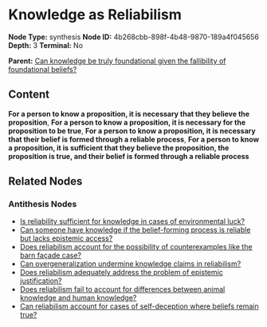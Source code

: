 # Knowledge as Reliabilism

**Node Type:** synthesis
**Node ID:** 4b268cbb-898f-4b48-9870-189a4f045656
**Depth:** 3
**Terminal:** No

**Parent:** [Can knowledge be truly foundational given the fallibility of foundational beliefs?](can-knowledge-be-truly-foundational-given-the-fallibility-of-foundational-beliefs-antithesis-c00e6f0a-343f-42e3-83b9-5fc1013b2b81.md)

## Content

**For a person to know a proposition, it is necessary that they believe the proposition**, **For a person to know a proposition, it is necessary for the proposition to be true**, **For a person to know a proposition, it is necessary that their belief is formed through a reliable process**, **For a person to know a proposition, it is sufficient that they believe the proposition, the proposition is true, and their belief is formed through a reliable process**

## Related Nodes

### Antithesis Nodes

- [Is reliability sufficient for knowledge in cases of environmental luck?](is-reliability-sufficient-for-knowledge-in-cases-of-environmental-luck-antithesis-7911a530-9761-4101-98c1-d70256fa6b02.md)
- [Can someone have knowledge if the belief-forming process is reliable but lacks epistemic access?](can-someone-have-knowledge-if-the-belief-forming-process-is-reliable-but-lacks-epistemic-access-antithesis-4f564f8b-97c8-4f7a-b0e8-3a2b459de525.md)
- [Does reliabilism account for the possibility of counterexamples like the barn façade case?](does-reliabilism-account-for-the-possibility-of-counterexamples-like-the-barn-façade-case-antithesis-71ca8580-983d-4980-85ad-f1436bf82c7d.md)
- [Can overgeneralization undermine knowledge claims in reliabilism?](can-overgeneralization-undermine-knowledge-claims-in-reliabilism-antithesis-ccc16e04-0270-4ca4-8581-a4c3c721cc2f.md)
- [Does reliabilism adequately address the problem of epistemic justification?](does-reliabilism-adequately-address-the-problem-of-epistemic-justification-antithesis-392cc5b9-4218-4dad-844f-fb28ed672bd8.md)
- [Does reliabilism fail to account for differences between animal knowledge and human knowledge?](does-reliabilism-fail-to-account-for-differences-between-animal-knowledge-and-human-knowledge-antithesis-e1c24865-4ef7-49ba-acf7-42f6ffd49505.md)
- [Can reliabilism account for cases of self-deception where beliefs remain true?](can-reliabilism-account-for-cases-of-self-deception-where-beliefs-remain-true-antithesis-1f42e82f-06e1-400d-b4eb-29e139d29383.md)
